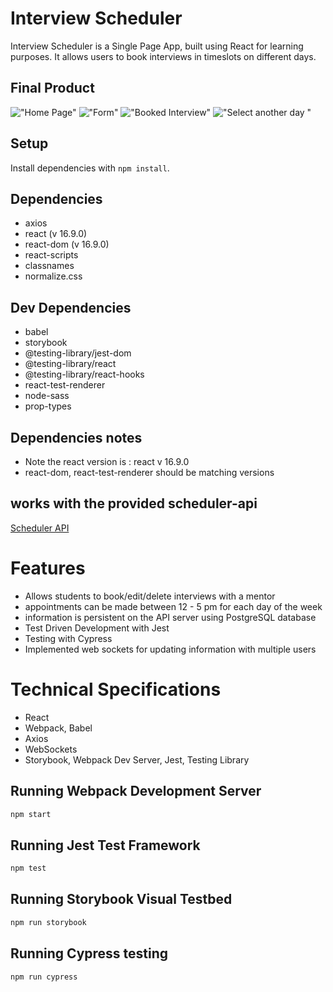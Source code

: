 # Interview Scheduler

Interview Scheduler is a Single Page App, built using React for learning purposes.
It allows users to book interviews in timeslots on different days.

## Final Product

!["Home Page"](https://github.com/eyoa/scheduler/blob/features/README/public/images/Screenshots/HomePage.png?raw=true)
!["Form"](https://github.com/eyoa/scheduler/blob/features/README/public/images/Screenshots/Form.png?raw=true)
!["Booked Interview"](https://github.com/eyoa/scheduler/blob/features/README/public/images/Screenshots/BookedInterview.png?raw=true)
!["Select another day "](https://github.com/eyoa/scheduler/blob/features/README/public/images/Screenshots/SelectAnotherDay.png?raw=true)

## Setup

Install dependencies with `npm install`.

## Dependencies

- axios
- react (v 16.9.0)
- react-dom (v 16.9.0)
- react-scripts
- classnames
- normalize.css

## Dev Dependencies

- babel
- storybook
- @testing-library/jest-dom
- @testing-library/react
- @testing-library/react-hooks
- react-test-renderer
- node-sass
- prop-types

## Dependencies notes

- Note the react version is : react v 16.9.0
- react-dom, react-test-renderer should be matching versions

## works with the provided scheduler-api

[Scheduler API](https://github.com/lighthouse-labs/scheduler-api)

# Features

- Allows students to book/edit/delete interviews with a mentor
- appointments can be made between 12 - 5 pm for each day of the week
- information is persistent on the API server using PostgreSQL database
- Test Driven Development with Jest
- Testing with Cypress
- Implemented web sockets for updating information with multiple users

# Technical Specifications

- React
- Webpack, Babel
- Axios
- WebSockets
- Storybook, Webpack Dev Server, Jest, Testing Library

## Running Webpack Development Server

```sh
npm start
```

## Running Jest Test Framework

```sh
npm test
```

## Running Storybook Visual Testbed

```sh
npm run storybook
```

## Running Cypress testing

```sh
npm run cypress
```
